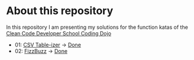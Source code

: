 # About this repository

In this repository I am presenting my solutions for the function katas of the [Clean Code Developer School Coding Dojo](https://ccd-school.de/coding-dojo/ "Coding Dojo")

+ 01: [CSV Table-izer](https://ccd-school.de/en/coding-dojo/function-katas/csv-table-izer/ "CSV Table-izer") -> [Done](/01_CsvTable-izer/ "Project Folder")
+ 02: [FizzBuzz](https://ccd-school.de/en/coding-dojo/function-katas/fizzbuzz/ "FizzBuzz") -> [Done](/02_FizzBuzz/ "Project Folder")